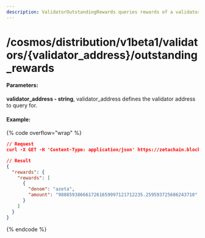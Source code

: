 ```yaml
---
description: ValidatorOutstandingRewards queries rewards of a validator address.
---
```


# /cosmos/distribution/v1beta1/validators/{validator\_address}/outstanding\_rewards

#### **Parameters:**

**validator\_address - string**, validator\_address defines the validator address to query for.

#### Example:

{% code overflow="wrap" %}
```json
// Request
curl -X GET -H 'Content-Type: application/json' https://zetachain.blockpi.network/lcd/v1/<your-api-key>/cosmos/distribution/v1beta1/validators/zetavaloper1t4zkm98wf625k7y5ntv850rqzy3rd4a05vzq2r/outstanding_rewards

// Result
{
  "rewards": {
    "rewards": [
      {
        "denom": "azeta",
        "amount": "9888593866617261659997121712235.259593725686243710"
      }
    ]
  }
}
```
{% endcode %}

